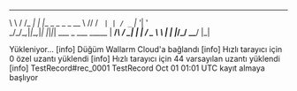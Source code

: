   __      __    _ _
  \ \    / /_ _| | |__ _ _ _ _ __
   \ \/\/ / _` | | / _` | '_| '  \
    \_/\_/\__,_|_|_\__,_|_| |_|_|_|
             ___ _   ___ _____
            | __/_\ / __|_   _|
            | _/ _ \\__ \ | |
            |_/_/ \_\___/ |_|
 
 Yükleniyor...
 [info] Düğüm Wallarm Cloud'a bağlandı
 [info] Hızlı tarayıcı için 0 özel uzantı yüklendi
 [info] Hızlı tarayıcı için 44 varsayılan uzantı yüklendi
 [info] TestRecord#rec_0001 TestRecord Oct 01 01:01 UTC kayıt almaya başlıyor